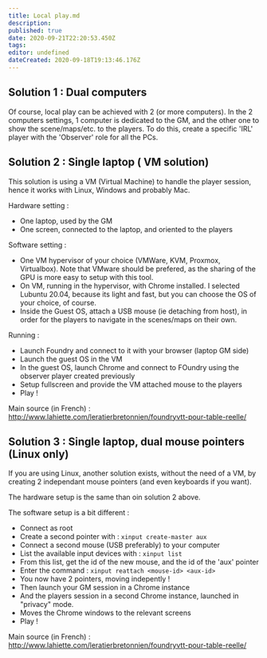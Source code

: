 ```yaml
---
title: Local play.md
description:
published: true
date: 2020-09-21T22:20:53.450Z
tags:
editor: undefined
dateCreated: 2020-09-18T19:13:46.176Z
---
```


## Solution 1 : Dual computers

Of course, local play can be achieved with 2 (or more computers). In the 2 computers settings, 1 computer is dedicated to the GM, and the other one to show the scene/maps/etc. to the players.
To do this, create a specific 'IRL' player with the 'Observer' role for all the PCs.

## Solution 2 : Single laptop ( VM solution)

This solution is using a VM (Virtual Machine) to handle the player session, hence it works with Linux, Windows and probably Mac.

Hardware setting : 

* One laptop, used by the GM
* One screen, connected to the laptop, and oriented to the players

Software setting :

* One VM hypervisor of your choice (VMWare, KVM, Proxmox, Virtualbox). Note that VMware should be prefered, as the sharing of the GPU is more easy to setup with this tool.
* On VM, running in the hypervisor, with Chrome installed. I selected Lubuntu 20.04, because its light and fast, but you can choose the OS of your choice, of course.
* Inside the Guest OS, attach a USB mouse (ie detaching from host), in order for the players to navigate in the scenes/maps on their own.

Running :

* Launch Foundry and connect to it with your browser (laptop GM side)
* Launch the guest OS in the VM
* In the guest OS, launch Chrome and connect to FOundry using the observer player created previously
* Setup fullscreen and provide the VM attached mouse to the players 
* Play !

Main source (in French)  : http://www.lahiette.com/leratierbretonnien/foundryvtt-pour-table-reelle/

## Solution 3 : Single laptop, dual mouse pointers (Linux only)

If you are using Linux, another solution exists, without the need of a VM, by creating 2 independant mouse pointers (and even keyboards if you want).

The hardware setup is the same than oin solution 2 above.

The software setup is a bit different : 

* Connect as root
* Create a second pointer with : `xinput create-master aux`
* Connect a second mouse (USB preferably) to your computer
* List the available input devices with : `xinput list`
* From this list, get the id of the new mouse, and the id of the 'aux' pointer
* Enter the command : `xinput reattach <mouse-id> <aux-id>`
* You now have 2 pointers, moving indepently !
* Then launch your GM session in a Chrome instance
* And the players session in a second Chrome instance, launched in "privacy" mode.
* Moves the Chrome windows to the relevant screens
* Play !

Main source (in French)  : http://www.lahiette.com/leratierbretonnien/foundryvtt-pour-table-reelle/
